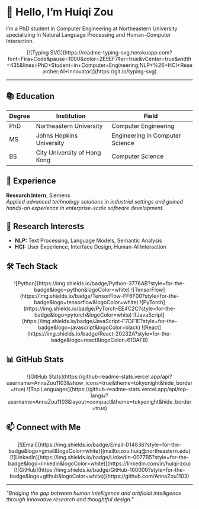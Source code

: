 # 👋 Hello, I’m Huiqi Zou

I’m a PhD student in Computer Engineering at Northeastern University  
specializing in Natural Language Processing and Human–Computer Interaction.

<div align="center">
  [![Typing SVG](https://readme-typing-svg.herokuapp.com?font=Fira+Code&pause=1000&color=2E9EF7&center=true&vCenter=true&width=435&lines=PhD+Student+in+Computer+Engineering;NLP+%26+HCI+Researcher;AI+Innovator)](https://git.io/typing-svg)
</div>

---

## 📚 Education

| Degree | Institution                  | Field                                 |
|--------|------------------------------|---------------------------------------|
| PhD    | Northeastern University      | Computer Engineering                  |
| MS     | Johns Hopkins University     | Engineering in Computer Science       |
| BS     | City University of Hong Kong | Computer Science                      |

## 💼 Experience

**Research Intern**, Siemens  
*Applied advanced technology solutions in industrial settings and gained hands-on experience in enterprise-scale software development.*

## 🔬 Research Interests

- **NLP:** Text Processing, Language Models, Semantic Analysis  
- **HCI:** User Experience, Interface Design, Human-AI Interaction

## 🛠️ Tech Stack

<div align="center">
  ![Python](https://img.shields.io/badge/Python-3776AB?style=for-the-badge&logo=python&logoColor=white)
  ![TensorFlow](https://img.shields.io/badge/TensorFlow-FF6F00?style=for-the-badge&logo=tensorflow&logoColor=white)
  ![PyTorch](https://img.shields.io/badge/PyTorch-EE4C2C?style=for-the-badge&logo=pytorch&logoColor=white)
  ![JavaScript](https://img.shields.io/badge/JavaScript-F7DF1E?style=for-the-badge&logo=javascript&logoColor=black)
  ![React](https://img.shields.io/badge/React-20232A?style=for-the-badge&logo=react&logoColor=61DAFB)
</div>

## 📊 GitHub Stats

<div align="center">
  ![GitHub Stats](https://github-readme-stats.vercel.app/api?username=AnnaZou1103&show_icons=true&theme=tokyonight&hide_border=true)
  ![Top Languages](https://github-readme-stats.vercel.app/api/top-langs/?username=AnnaZou1103&layout=compact&theme=tokyonight&hide_border=true)
</div>

## 📫 Connect with Me

<div align="center">
  [![Email](https://img.shields.io/badge/Email-D14836?style=for-the-badge&logo=gmail&logoColor=white)](mailto:zou.huiq@northeastern.edu)
  [![LinkedIn](https://img.shields.io/badge/LinkedIn-0077B5?style=for-the-badge&logo=linkedin&logoColor=white)](https://linkedin.com/in/huiqi-zou)
  [![GitHub](https://img.shields.io/badge/GitHub-100000?style=for-the-badge&logo=github&logoColor=white)](https://github.com/AnnaZou1103)
</div>

---

*"Bridging the gap between human intelligence and artificial intelligence through innovative research and thoughtful design."*
